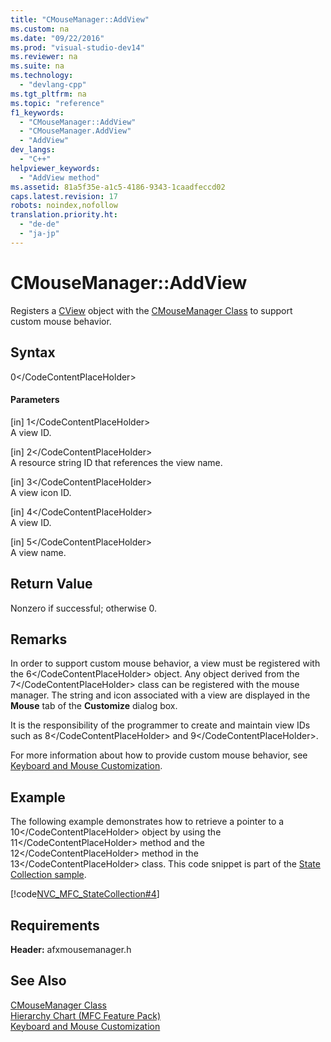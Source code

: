 ```yaml
---
title: "CMouseManager::AddView"
ms.custom: na
ms.date: "09/22/2016"
ms.prod: "visual-studio-dev14"
ms.reviewer: na
ms.suite: na
ms.technology: 
  - "devlang-cpp"
ms.tgt_pltfrm: na
ms.topic: "reference"
f1_keywords: 
  - "CMouseManager::AddView"
  - "CMouseManager.AddView"
  - "AddView"
dev_langs: 
  - "C++"
helpviewer_keywords: 
  - "AddView method"
ms.assetid: 81a5f35e-a1c5-4186-9343-1caadfeccd02
caps.latest.revision: 17
robots: noindex,nofollow
translation.priority.ht: 
  - "de-de"
  - "ja-jp"
---
```

# CMouseManager::AddView
Registers a [CView](../vs140/cview-class.md) object with the [CMouseManager Class](../vs140/cmousemanager-class.md) to support custom mouse behavior.  
  
## Syntax  
  
<CodeContentPlaceHolder>0\</CodeContentPlaceHolder>  
#### Parameters  
 [in] <CodeContentPlaceHolder>1\</CodeContentPlaceHolder>  
 A view ID.  
  
 [in] <CodeContentPlaceHolder>2\</CodeContentPlaceHolder>  
 A resource string ID that references the view name.  
  
 [in] <CodeContentPlaceHolder>3\</CodeContentPlaceHolder>  
 A view icon ID.  
  
 [in] <CodeContentPlaceHolder>4\</CodeContentPlaceHolder>  
 A view ID.  
  
 [in] <CodeContentPlaceHolder>5\</CodeContentPlaceHolder>  
 A view name.  
  
## Return Value  
 Nonzero if successful; otherwise 0.  
  
## Remarks  
 In order to support custom mouse behavior, a view must be registered with the <CodeContentPlaceHolder>6\</CodeContentPlaceHolder> object. Any object derived from the <CodeContentPlaceHolder>7\</CodeContentPlaceHolder> class can be registered with the mouse manager. The string and icon associated with a view are displayed in the **Mouse** tab of the **Customize** dialog box.  
  
 It is the responsibility of the programmer to create and maintain view IDs such as <CodeContentPlaceHolder>8\</CodeContentPlaceHolder> and <CodeContentPlaceHolder>9\</CodeContentPlaceHolder>.  
  
 For more information about how to provide custom mouse behavior, see [Keyboard and Mouse Customization](../vs140/keyboard-and-mouse-customization.md).  
  
## Example  
 The following example demonstrates how to retrieve a pointer to a <CodeContentPlaceHolder>10\</CodeContentPlaceHolder> object by using the <CodeContentPlaceHolder>11\</CodeContentPlaceHolder> method and the <CodeContentPlaceHolder>12\</CodeContentPlaceHolder> method in the <CodeContentPlaceHolder>13\</CodeContentPlaceHolder> class. This code snippet is part of the [State Collection sample](../vs140/visual-c---samples.md).  
  
 [!code[NVC_MFC_StateCollection#4](../vs140/codesnippet/CPP/cmousemanager--addview_1.cpp)]  
  
## Requirements  
 **Header:** afxmousemanager.h  
  
## See Also  
 [CMouseManager Class](../vs140/cmousemanager-class.md)   
 [Hierarchy Chart (MFC Feature Pack)](../vs140/hierarchy-chart.md)   
 [Keyboard and Mouse Customization](../vs140/keyboard-and-mouse-customization.md)